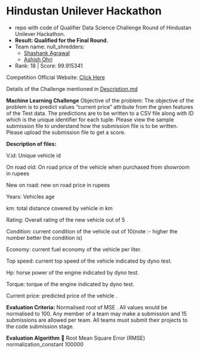 # Hindustan Unilever Hackathon

* repo with code of Qualifier Data Science Challenge Round of Hindustan Unilever Hackathon.
* **Result: Qualified for the Final Round.**
* Team name: null_shredders:
	* [Shashank Agrawal](https://github.com/iam-Shashank)
	* [Ashish Ohri](https://github.com/AshishOhri) 
* Rank: 18 | Score: 99.915341

Competition Official Website: [Click Here](https://skillenza.com/challenge/hul-bfs-datathon)

Details of the Challenge mentioned in [Description.md](https://github.com/iam-Shashank/OBL-Data-Innovation-Challenge/blob/master/Description.md)


**Machine Learning Challenge**
Objective of the problem: The objective of the problem is to predict values “current price” attribute from the given features of the Test data. The predictions are to be written to a CSV file along with ID which is the unique identifier for each tuple. Please view the sample submission file to understand how the submission file is to be written. Please upload the submission file to get a score. 

**Description of files:**

V.id: Unique vehicle id

On road old: On road price of the vehicle when purchased from showroom in rupees

New on road: new on road price in rupees

Years: Vehicles age

km: total distance covered by vehicle in km

Rating: Overall rating of the new vehicle out of 5

Condition: current condition of the vehicle out of 10(note :- higher the number better the condition is)

Economy: current fuel economy of the vehicle per liter.

Top speed: current top speed of the vehicle indicated by dyno test.

Hp: horse power of the engine indicated by dyno test.

Torque: torque of the engine indicated by dyno test.

Current price: predicted price of the vehicle .



**Evaluation Criteria:** Normalised root of MSE . All values would be normalised to 100. Any member of a team may make a submission and 15 submissions are allowed per team. All teams must submit their projects to the code submission stage.


**Evaluation Algorithm**

Root Mean Square Error (RMSE)
normalization_constant 100000
<!--stackedit_data:
eyJoaXN0b3J5IjpbLTEyMTgxNzI5ODldfQ==
-->